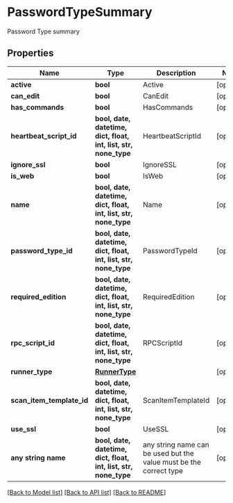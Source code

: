 # PasswordTypeSummary

Password Type summary

## Properties
Name | Type | Description | Notes
------------ | ------------- | ------------- | -------------
**active** | **bool** | Active | [optional] 
**can_edit** | **bool** | CanEdit | [optional] 
**has_commands** | **bool** | HasCommands | [optional] 
**heartbeat_script_id** | **bool, date, datetime, dict, float, int, list, str, none_type** | HeartbeatScriptId | [optional] 
**ignore_ssl** | **bool** | IgnoreSSL | [optional] 
**is_web** | **bool** | IsWeb | [optional] 
**name** | **bool, date, datetime, dict, float, int, list, str, none_type** | Name | [optional] 
**password_type_id** | **bool, date, datetime, dict, float, int, list, str, none_type** | PasswordTypeId | [optional] 
**required_edition** | **bool, date, datetime, dict, float, int, list, str, none_type** | RequiredEdition | [optional] 
**rpc_script_id** | **bool, date, datetime, dict, float, int, list, str, none_type** | RPCScriptId | [optional] 
**runner_type** | [**RunnerType**](RunnerType.md) |  | [optional] 
**scan_item_template_id** | **bool, date, datetime, dict, float, int, list, str, none_type** | ScanItemTemplateId | [optional] 
**use_ssl** | **bool** | UseSSL | [optional] 
**any string name** | **bool, date, datetime, dict, float, int, list, str, none_type** | any string name can be used but the value must be the correct type | [optional]

[[Back to Model list]](../README.md#documentation-for-models) [[Back to API list]](../README.md#documentation-for-api-endpoints) [[Back to README]](../README.md)


